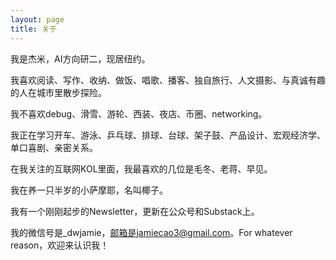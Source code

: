 ```yaml
---
layout: page
title: 关于
---
```


我是杰米，AI方向研二，现居纽约。

我喜欢阅读、写作、收纳、做饭、唱歌、播客、独自旅行、人文摄影、与真诚有趣的人在城市里散步探险。

我不喜欢debug、滑雪、游轮、西装、夜店、币圈、networking。

我正在学习开车、游泳、乒乓球、排球、台球、架子鼓、产品设计、宏观经济学、单口喜剧、亲密关系。

在我关注的互联网KOL里面，我最喜欢的几位是毛冬、老蒋、早见。

我在养一只半岁的小萨摩耶，名叫椰子。

我有一个刚刚起步的Newsletter，更新在公众号和Substack上。

我的微信号是_dwjamie，邮箱是jamiecao3@gmail.com。For whatever reason，欢迎来认识我！
